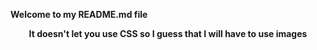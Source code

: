 <b align="center" max-width="10px">Welcome to my README.md file<b>
<p>It doesn't let you use CSS so I guess that I will have to use images</p>
